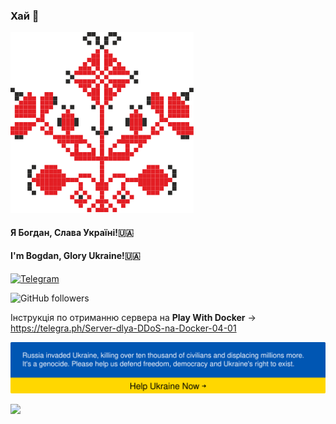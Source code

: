 ### Хай 👋

![](https://raw.githubusercontent.com/BogdanDevUA/Ukraine/main/5.svg)

#### Я Богдан, Слава Україні!:ukraine:

#### I'm Bogdan, Glory Ukraine!:ukraine:

[![Telegram](https://img.shields.io/badge/Telegram-blue.svg?style=flat-square&logo=telegram)](https://t.me/dirim)

![GitHub followers](https://img.shields.io/github/followers/BogdanDevUA)

Інструкція по отриманню сервера на **Play With Docker** -> <https://telegra.ph/Server-dlya-DDoS-na-Docker-04-01>
    
![](https://raw.githubusercontent.com/vshymanskyy/StandWithUkraine/main/banner2-direct.svg)

![](https://github-readme-stats.vercel.app/api?username=BogdanDevUA&&show_icons=true&title_color=ffffff&icon_color=fff&text_color=0ef&bg_color=000)
